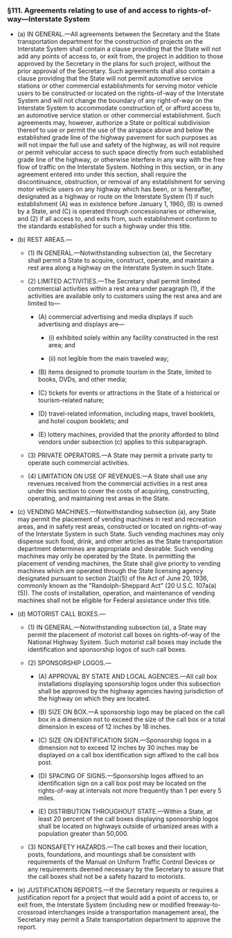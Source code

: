 ### §111. Agreements relating to use of and access to rights-of-way—Interstate System
* (a) IN GENERAL.—All agreements between the Secretary and the State transportation department for the construction of projects on the Interstate System shall contain a clause providing that the State will not add any points of access to, or exit from, the project in addition to those approved by the Secretary in the plans for such project, without the prior approval of the Secretary. Such agreements shall also contain a clause providing that the State will not permit automotive service stations or other commercial establishments for serving motor vehicle users to be constructed or located on the rights-of-way of the Interstate System and will not change the boundary of any right-of-way on the Interstate System to accommodate construction of, or afford access to, an automotive service station or other commercial establishment. Such agreements may, however, authorize a State or political subdivision thereof to use or permit the use of the airspace above and below the established grade line of the highway pavement for such purposes as will not impair the full use and safety of the highway, as will not require or permit vehicular access to such space directly from such established grade line of the highway, or otherwise interfere in any way with the free flow of traffic on the Interstate System. Nothing in this section, or in any agreement entered into under this section, shall require the discontinuance, obstruction, or removal of any establishment for serving motor vehicle users on any highway which has been, or is hereafter, designated as a highway or route on the Interstate System (1) if such establishment (A) was in existence before January 1, 1960, (B) is owned by a State, and (C) is operated through concessionaries or otherwise, and (2) if all access to, and exits from, such establishment conform to the standards established for such a highway under this title.

* (b) REST AREAS.—

  * (1) IN GENERAL.—Notwithstanding subsection (a), the Secretary shall permit a State to acquire, construct, operate, and maintain a rest area along a highway on the Interstate System in such State.

  * (2) LIMITED ACTIVITIES.—The Secretary shall permit limited commercial activities within a rest area under paragraph (1), if the activities are available only to customers using the rest area and are limited to—

    * (A) commercial advertising and media displays if such advertising and displays are—

      * (i) exhibited solely within any facility constructed in the rest area; and

      * (ii) not legible from the main traveled way;


    * (B) items designed to promote tourism in the State, limited to books, DVDs, and other media;

    * (C) tickets for events or attractions in the State of a historical or tourism-related nature;

    * (D) travel-related information, including maps, travel booklets, and hotel coupon booklets; and

    * (E) lottery machines, provided that the priority afforded to blind vendors under subsection (c) applies to this subparagraph.


  * (3) PRIVATE OPERATORS.—A State may permit a private party to operate such commercial activities.

  * (4) LIMITATION ON USE OF REVENUES.—A State shall use any revenues received from the commercial activities in a rest area under this section to cover the costs of acquiring, constructing, operating, and maintaining rest areas in the State.


* (c) VENDING MACHINES.—Notwithstanding subsection (a), any State may permit the placement of vending machines in rest and recreation areas, and in safety rest areas, constructed or located on rights-of-way of the Interstate System in such State. Such vending machines may only dispense such food, drink, and other articles as the State transportation department determines are appropriate and desirable. Such vending machines may only be operated by the State. In permitting the placement of vending machines, the State shall give priority to vending machines which are operated through the State licensing agency designated pursuant to section 2(a)(5) of the Act of June 20, 1936, commonly known as the "Randolph-Sheppard Act" (20 U.S.C. 107a(a)(5)). The costs of installation, operation, and maintenance of vending machines shall not be eligible for Federal assistance under this title.

* (d) MOTORIST CALL BOXES.—

  * (1) IN GENERAL.—Notwithstanding subsection (a), a State may permit the placement of motorist call boxes on rights-of-way of the National Highway System. Such motorist call boxes may include the identification and sponsorship logos of such call boxes.

  * (2) SPONSORSHIP LOGOS.—

    * (A) APPROVAL BY STATE AND LOCAL AGENCIES.—All call box installations displaying sponsorship logos under this subsection shall be approved by the highway agencies having jurisdiction of the highway on which they are located.

    * (B) SIZE ON BOX.—A sponsorship logo may be placed on the call box in a dimension not to exceed the size of the call box or a total dimension in excess of 12 inches by 18 inches.

    * (C) SIZE ON IDENTIFICATION SIGN.—Sponsorship logos in a dimension not to exceed 12 inches by 30 inches may be displayed on a call box identification sign affixed to the call box post.

    * (D) SPACING OF SIGNS.—Sponsorship logos affixed to an identification sign on a call box post may be located on the rights-of-way at intervals not more frequently than 1 per every 5 miles.

    * (E) DISTRIBUTION THROUGHOUT STATE.—Within a State, at least 20 percent of the call boxes displaying sponsorship logos shall be located on highways outside of urbanized areas with a population greater than 50,000.


  * (3) NONSAFETY HAZARDS.—The call boxes and their location, posts, foundations, and mountings shall be consistent with requirements of the Manual on Uniform Traffic Control Devices or any requirements deemed necessary by the Secretary to assure that the call boxes shall not be a safety hazard to motorists.


* (e) JUSTIFICATION REPORTS.—If the Secretary requests or requires a justification report for a project that would add a point of access to, or exit from, the Interstate System (including new or modified freeway-to-crossroad interchanges inside a transportation management area), the Secretary may permit a State transportation department to approve the report.